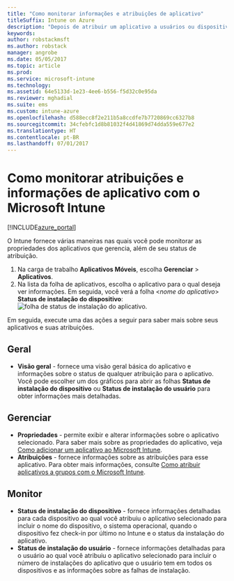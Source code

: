 ```yaml
---
title: "Como monitorar informações e atribuições de aplicativo"
titleSuffix: Intune on Azure
description: "Depois de atribuir um aplicativo a usuários ou dispositivos, use essas informações para ajudar a monitorar seu status."
keywords: 
author: robstackmsft
ms.author: robstack
manager: angrobe
ms.date: 05/05/2017
ms.topic: article
ms.prod: 
ms.service: microsoft-intune
ms.technology: 
ms.assetid: 64e5133d-1e23-4ee6-b556-f5d32c0e95da
ms.reviewer: mghadial
ms.suite: ems
ms.custom: intune-azure
ms.openlocfilehash: d588ecc8f2e211b5a8ccdfe7b7720869cc6327b8
ms.sourcegitcommit: 34cfebfc1d8b81032f4d41869d74dda559e677e2
ms.translationtype: HT
ms.contentlocale: pt-BR
ms.lasthandoff: 07/01/2017
---
```

# <a name="how-to-monitor-app-information-and-assignments-with-microsoft-intune"></a>Como monitorar atribuições e informações de aplicativo com o Microsoft Intune

[!INCLUDE[azure_portal](./includes/azure_portal.md)]

O Intune fornece várias maneiras nas quais você pode monitorar as propriedades dos aplicativos que gerencia, além de seu status de atribuição.

1. Na carga de trabalho **Aplicativos Móveis**, escolha **Gerenciar** > **Aplicativos**.
2. Na lista da folha de aplicativos, escolha o aplicativo para o qual deseja ver informações. Em seguida, você verá a folha <*nome do aplicativo*> **Status de instalação do dispositivo**: ![folha de status de instalação do aplicativo.](./media/monitor-apps.png)

Em seguida, execute uma das ações a seguir para saber mais sobre seus aplicativos e suas atribuições.

## <a name="general"></a>Geral

- **Visão geral** - fornece uma visão geral básica do aplicativo e informações sobre o status de qualquer atribuição para o aplicativo. Você pode escolher um dos gráficos para abrir as folhas **Status de instalação do dispositivo** ou **Status de instalação do usuário** para obter informações mais detalhadas.

## <a name="manage"></a>Gerenciar

- **Propriedades** - permite exibir e alterar informações sobre o aplicativo selecionado. Para saber mais sobre as propriedades do aplicativo, veja [Como adicionar um aplicativo ao Microsoft Intune](apps-add.md).
- **Atribuições** - fornece informações sobre as atribuições para esse aplicativo. Para obter mais informações, consulte [Como atribuir aplicativos a grupos com o Microsoft Intune](apps-deploy.md).

## <a name="monitor"></a>Monitor

- **Status de instalação do dispositivo** - fornece informações detalhadas para cada dispositivo ao qual você atribuiu o aplicativo selecionado para incluir o nome do dispositivo, o sistema operacional, quando o dispositivo fez check-in por último no Intune e o status da instalação do aplicativo.
- **Status de instalação do usuário** - fornece informações detalhadas para o usuário ao qual você atribuiu o aplicativo selecionado para incluir o número de instalações do aplicativo que o usuário tem em todos os dispositivos e as informações sobre as falhas de instalação.